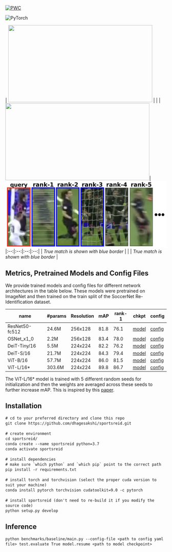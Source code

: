 [![PWC](https://img.shields.io/endpoint.svg?url=https://paperswithcode.com/badge/sports-re-id-improving-re-identification-of/person-re-identification-on-soccernet-v2)](https://paperswithcode.com/sota/person-re-identification-on-soccernet-v2?p=sports-re-id-improving-re-identification-of)

![PyTorch](https://img.shields.io/badge/PyTorch-%23EE4C2C.svg?style=for-the-badge&logo=PyTorch&logoColor=white)

| <img src="https://github.com/dhagesakshi/sportsreid/blob/main/images/hierarchical_8921.jpg" width="450" height=240>  | | | <img src="https://github.com/dhagesakshi/sportsreid/blob/main/images/hierarchical_3297.jpg" width="450" height=240>|
![alt text](images/hierarchical_3297.jpg) 
|:--:|:--:|:--:|:--:| 
| *True match is shown with blue border* | | | *True match is shown with blue border* |



<!---
## Hierarchical Sampling

The hierarchical sampler is defined in [torchreid/data/sampler.py](torchreid/data/sampler.py) as [RandomIdentitySampler_Hierarchical](https://github.com/dhagesakshi/sportsreid/blob/dcd1fccf0d3b2921edfd089d010e9512ff61fe51/torchreid/data/sampler.py#L15). To use it, just set "train_sampler" to "RandomIdentitySampler_Hierarchical" in the yaml config file.

## Centroid loss

The centroid loss is defined in [torchreid/losses/hard_mine_triplet_loss.py](https://github.com/dhagesakshi/sportsreid/blob/dcd1fccf0d3b2921edfd089d010e9512ff61fe51/torchreid/losses/hard_mine_triplet_loss.py#L91). To use it, set "weight_cc" to a value > 0.0 in the yaml config file.

-->



## Metrics, Pretrained Models and Config Files

We provide trained models and config files for different network architectures in the table below. These models were pretrained on ImageNet and then trained on the train split of the SoccerNet Re-Identification dataset.

| name | #params | Resolution | mAP | rank-1 | chkpt | config |
| ---  | --- | --- | --- | --- | --- | --- |
| ResNet50-fc512 | 24.6M | 256x128 | 81.8 | 76.1 | [model](https://drive.google.com/file/d/1o45E8lxB9mxJ1lfSgMpi3mC0zUwVvzgz/view?usp=sharing) | [config](https://drive.google.com/file/d/1CqtCPpn9NSlZ5NMmGUqWfd-fcOOWVyOu/view?usp=sharing) |
| OSNet_x1_0 | 2.2M | 256x128 | 83.4 | 78.0 | [model](https://drive.google.com/file/d/1To0Ww6_HxU2ITAlb4kQEgYExV-orwit8/view?usp=sharing) | [config](https://drive.google.com/file/d/1xO4Qe7f4FwpXnEe39cn24FdRDg6F-LLu/view?usp=sharing) |
| DeiT-Tiny/16 | 5.5M | 224x224 | 82.2 | 76.2 | [model](https://drive.google.com/file/d/1u6SLzk8TTZQt2NvNrE2KNOFB6S67JE1g/view?usp=sharing) | [config](https://drive.google.com/file/d/1wZCXISaGdeyQfgL1MaN7BNVKOZTBwku-/view?usp=sharing) |
| DeiT-S/16 | 21.7M | 224x224 | 84.3 | 79.4 | [model](https://drive.google.com/file/d/1yPgYoxP5a8X5p0LGdB_YHAXHDyRcShIo/view?usp=sharing) | [config](https://drive.google.com/file/d/1wZCXISaGdeyQfgL1MaN7BNVKOZTBwku-/view?usp=sharing) |
| ViT-B/16 | 57.7M | 224x224 | 86.0 | 81.5 | [model](https://drive.google.com/file/d/1yoGabayh4yRGkfzBwmBF1ocNiwwo1WVv/view?usp=sharing) | [config](https://drive.google.com/file/d/1f7JL1sBqThM9J3lL4XrTEAA2k3bVAOl3/view?usp=sharing) |
| ViT-L/16* | 303.6M | 224x224 | 89.8 | 86.7 | [model](https://drive.google.com/file/d/1NHtpTuCCueA1Q8S5li3y4L3oO9lFvte2/view?usp=sharing) | [config](https://drive.google.com/file/d/1ZdHOJwben0drx2xJcaf-UczgKzKReWY6/view?usp=sharing) |

The ViT-L/16* model is trained with 5 different random seeds for initialization and then the weights are averaged across these seeds to further increase mAP. This is inspired by this [paper](https://arxiv.org/abs/2203.05482).

## Installation

```
# cd to your preferred directory and clone this repo
git clone https://github.com/dhagesakshi/sportsreid.git

# create environment
cd sportsreid/
conda create --name sportsreid python=3.7
conda activate sportsreid

# install dependencies
# make sure `which python` and `which pip` point to the correct path
pip install -r requirements.txt

# install torch and torchvision (select the proper cuda version to suit your machine)
conda install pytorch torchvision cudatoolkit=9.0 -c pytorch

# install sportsreid (don't need to re-build it if you modify the source code)
python setup.py develop
```


## Inference

```
python benchmarks/baseline/main.py --config-file <path to config yaml file> test.evaluate True model.resume <path to model checkpoint>
```




